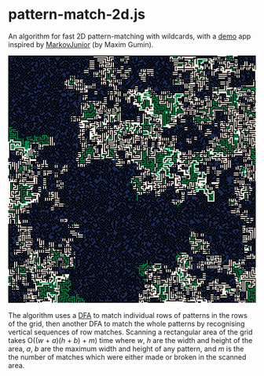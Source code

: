 # pattern-match-2d.js

An algorithm for fast 2D pattern-matching with wildcards, with a [demo](https://kaya3.github.io/pattern-match-2d/) app inspired by [MarkovJunior](https://github.com/mxgmn/MarkovJunior) (by Maxim Gumin). 

![Demo example](demo-example.png)

The algorithm uses a [DFA](https://en.wikipedia.org/wiki/Deterministic_finite_automaton) to match individual rows of patterns in the rows of the grid, then another DFA to match the whole patterns by recognising vertical sequences of row matches. Scanning a rectangular area of the grid takes O((*w*&nbsp;+&nbsp;*a*)(*h*&nbsp;+&nbsp;*b*)&nbsp;+&nbsp;*m*) time where *w*, *h* are the width and height of the area, *a*, *b* are the maximum width and height of any pattern, and *m* is the the number of matches which were either made or broken in the scanned area.
